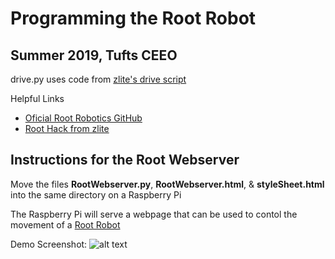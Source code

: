 # Programming the Root Robot

## Summer 2019, Tufts CEEO

drive.py uses code from <a href="https://github.com/zlite/PyRoot/blob/master/drive-root.py">zlite's drive script</a>

Helpful Links
* <a href="https://github.com/RootRobotics">Oficial Root Robotics GitHub</a>
* <a href="https://github.com/zlite/PyRoot">Root Hack from zlite</a>

## Instructions for the Root Webserver

Move the files **RootWebserver.py**, **RootWebserver.html**, & **styleSheet.html** into the same directory on a Raspberry Pi

The Raspberry Pi will serve a webpage that can be used to contol the movement of a <a href=https://root.irobot.com/>Root Robot</a>

Demo Screenshot:
![alt text](https://github.com/tuftsceeo/RootRobot/blob/master/Webserver/RootWebserver.png?raw=true)